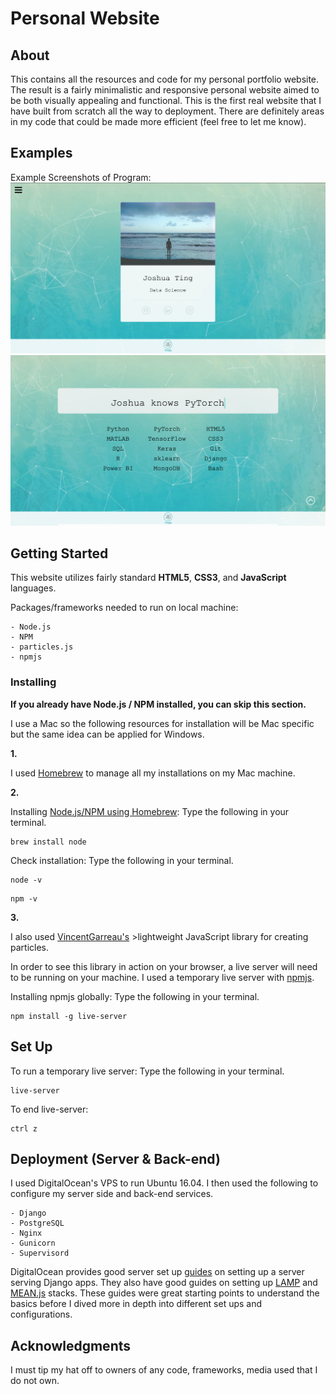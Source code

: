 # Personal Website

## About

This contains all the resources and code for my personal portfolio website. The result is a fairly minimalistic and responsive personal website aimed to be both visually appealing and functional. This is the first real website that I have built from scratch all the way to deployment. There are definitely areas in my code that could be made more efficient (feel free to let me know). 

## Examples

Example Screenshots of Program:
![Example Screenshot](images/screenshot.jpg)
![Example Screenshot 2](images/screenshot02.jpg)

## Getting Started

This website utilizes fairly standard **HTML5**, **CSS3**, and **JavaScript** languages. 

Packages/frameworks needed to run on local machine:
```
- Node.js
- NPM
- particles.js
- npmjs
```

### Installing

**If you already have Node.js / NPM installed, you can skip this section.**

I use a Mac so the following resources for installation will be Mac specific but the same idea can be applied for Windows.

**1.**

I used [Homebrew](https://brew.sh/) to manage all my installations on my Mac machine. 

**2.**

Installing [Node.js/NPM using Homebrew](http://blog.teamtreehouse.com/install-node-js-npm-mac):
Type the following in your terminal.
```
brew install node
```
Check installation:
Type the following in your terminal.
```
node -v
```
```
npm -v
```
**3.**

I also used [VincentGarreau's](https://github.com/VincentGarreau/particles.js/) >lightweight JavaScript library for creating particles.

In order to see this library in action on your browser, a live server will need to be running on your machine. I used a temporary live server with [npmjs](https://www.npmjs.com/package/live-server).

Installing npmjs globally:
Type the following in your terminal.
```
npm install -g live-server
```

## Set Up

To run a temporary live server:
Type the following in your terminal.
```
live-server
```

To end live-server:
```
ctrl z
```

## Deployment (Server & Back-end)

I used DigitalOcean's VPS to run Ubuntu 16.04. I then used the following to configure my server side and back-end services. 
```
- Django
- PostgreSQL
- Nginx
- Gunicorn
- Supervisord
```
DigitalOcean provides good server set up [guides](https://www.digitalocean.com/community/tutorials/how-to-set-up-django-with-postgres-nginx-and-gunicorn-on-ubuntu-16-04) on setting up a server serving Django apps. They also have good guides on setting up [LAMP](https://www.digitalocean.com/community/tutorials/how-to-install-linux-apache-mysql-php-lamp-stack-on-ubuntu-16-04) and [MEAN.js](https://www.digitalocean.com/community/tutorials/how-to-install-a-mean-js-stack-on-an-ubuntu-14-04-server) stacks. These guides were great starting points to understand the basics before I dived more in depth into different set ups and configurations.

## Acknowledgments

I must tip my hat off to owners of any code, frameworks, media used that I do not own.
